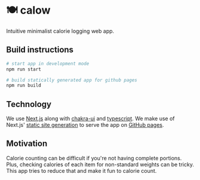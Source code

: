 # 🍽 calow

Intuitive minimalist calorie logging web app.

## Build instructions

```bash
# start app in development mode
npm run start

# build statically generated app for github pages
npm run build
```

## Technology

We use [Next.js](https://nextjs.org) along with [chakra-ui](https://chakra-ui.com) and [typescript](https://typescriptlang.org). We make use of Next.js' [static site generation](https://nextjs.org/docs/advanced-features/static-html-export) to serve the app on [GitHub pages](https://pages.github.com/).

## Motivation

Calorie counting can be difficult if you're not having complete portions. Plus, checking calories of each item for non-standard weights can be tricky. This app tries to reduce that and make it fun to calorie count.
